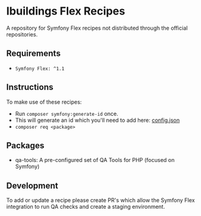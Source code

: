 # Ibuildings Flex Recipes

A repository for Symfony Flex recipes not distributed through the official repositories.

## Requirements
* `Symfony Flex: ^1.1`

## Instructions

To make use of these recipes:

* Run `composer symfony:generate-id` once. 
* This will generate an id which you'll need to add here: [config.json](config.json)
* `composer req <package>`

## Packages

* qa-tools: A pre-configured set of QA Tools for PHP (focused on Symfony) 

## Development
To add or update a recipe please create PR's which allow the Symfony Flex integration to run QA checks and create a 
staging environment. 
